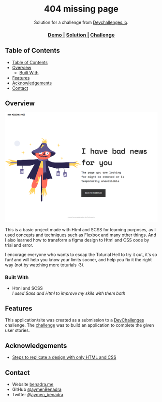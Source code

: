 <h1 align="center">404 missing page</h1>

<div align="center">
   Solution for a challenge from  <a href="http://devchallenges.io" target="_blank">Devchallenges.io</a>.
</div>

<div align="center">
  <h3>
    <a href="https://benadra.me/404-missing-page/">
      Demo
    </a>
    <span> | </span>
    <a href="https://github.com/aymenBenadra/404-missing-page">
      Solution
    </a>
    <span> | </span>
    <a href="https://devchallenges.io/challenges/wBunSb7FPrIepJZAg0sY">
      Challenge
    </a>
  </h3>
</div>

<!-- TABLE OF CONTENTS -->

## Table of Contents

- [Table of Contents](#table-of-contents)
- [Overview](#overview)
  - [Built With](#built-with)
- [Features](#features)
- [Acknowledgements](#acknowledgements)
- [Contact](#contact)

<!-- OVERVIEW -->

## Overview

![screenshot](./img/screenshot.png)

This is a basic project made with Html and SCSS for learning purposes, as I used concepts and techniques such as Flexbox and many other things. And I also learned how to transform a figma design to Html and CSS code by trial and error.

I encorage everyone who wants to escap the Toturial Hell to try it out, it's so fun! and will help you know your limits sooner, and help you fix it the right way (not by watching more toturials :3).
### Built With

<!-- This section should list any major frameworks that you built your project using. Here are a few examples.-->

- Html and SCSS <br>
*I used Sass and Html to improve my skils with them both*

## Features

<!-- List the features of your application or follow the template. Don't share the figma file here :) -->

This application/site was created as a submission to a [DevChallenges](https://devchallenges.io/challenges) challenge. The [challenge](https://devchallenges.io/challenges/wBunSb7FPrIepJZAg0sY) was to build an application to complete the given user stories.


## Acknowledgements

<!-- This section should list any articles or add-ons/plugins that helps you to complete the project. This is optional but it will help you in the future. For exmpale -->

- [Steps to replicate a design with only HTML and CSS](https://devchallenges-blogs.web.app/how-to-replicate-design/)

## Contact

- Website [benadra.me](https://benadra.dev)
- GitHub [@aymenBenadra](https://github.com/aymenBenadra)
- Twitter [@aymen_benadra](https://twitter.com/aymen_benadra)
